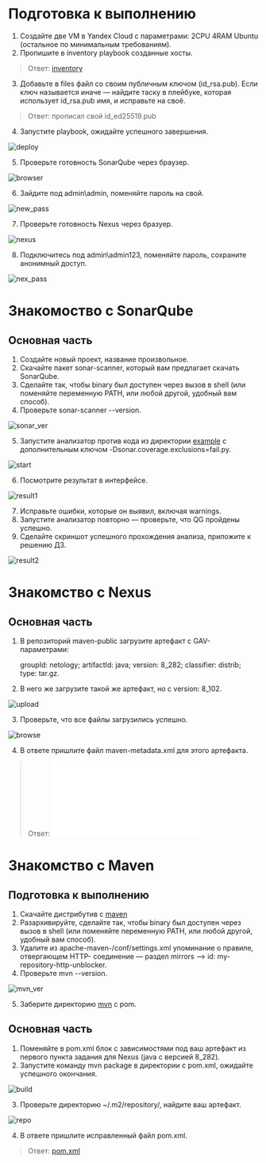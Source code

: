 # Подготовка к выполнению

1. Создайте две VM в Yandex Cloud с параметрами: 2CPU 4RAM Ubuntu (остальное по минимальным требованиям).
2. Пропишите в inventory playbook созданные хосты.

>Ответ: [inventory](./infrastrucure/inventory/cicd/hosts.yml)

3. Добавьте в files файл со своим публичным ключом (id_rsa.pub). Если ключ называется иначе — найдите таску в плейбуке, которая использует id_rsa.pub имя, и исправьте на своё.

>Ответ: прописал свой id_ed25519.pub

4. Запустите playbook, ожидайте успешного завершения.

![deploy](./task1/deploy.png)

5. Проверьте готовность SonarQube через браузер.

![browser](./task1/browser.png)

6. Зайдите под admin\admin, поменяйте пароль на свой.

![new_pass](./task1/new_pass.png)

7. Проверьте готовность Nexus через бразуер.

![nexus](./task1/nexus.png)

8. Подключитесь под admin\admin123, поменяйте пароль, сохраните анонимный доступ.

![nex_pass](./task1/nex_pass.png)

# Знакомоство с SonarQube

## Основная часть

1. Создайте новый проект, название произвольное.
2. Скачайте пакет sonar-scanner, который вам предлагает скачать SonarQube.
3. Сделайте так, чтобы binary был доступен через вызов в shell (или поменяйте переменную PATH, или любой другой, удобный вам способ).
4. Проверьте sonar-scanner --version.

![sonar_ver](./task2/sonar_ver.png)

5. Запустите анализатор против кода из директории [example](./example/) с дополнительным ключом -Dsonar.coverage.exclusions=fail.py.

![start](./task2/start.png)

6. Посмотрите результат в интерфейсе.

![result1](./task2/result1.png)

7. Исправьте ошибки, которые он выявил, включая warnings.
8. Запустите анализатор повторно — проверьте, что QG пройдены успешно.
9. Сделайте скриншот успешного прохождения анализа, приложите к решению ДЗ.

![result2](./task2/result2.png)

# Знакомство с Nexus

## Основная часть

1. В репозиторий maven-public загрузите артефакт с GAV-параметрами:

    groupId: netology;
    artifactId: java;
    version: 8_282;
    classifier: distrib;
    type: tar.gz.

2. В него же загрузите такой же артефакт, но с version: 8_102.

![upload](./task3/upload.png)

3. Проверьте, что все файлы загрузились успешно.

![browse](./task3/browse.png)

4. В ответе пришлите файл maven-metadata.xml для этого артефакта.

>Ответ: ![maven-metadata.xml](./task3/maven-metadata.xml)

# Знакомство с Maven

## Подготовка к выполнению

1. Скачайте дистрибутив с [maven](https://maven.apache.org/download.cgi)
2. Разархивируйте, сделайте так, чтобы binary был доступен через вызов в shell (или поменяйте переменную PATH, или любой другой, удобный вам способ).
3. Удалите из apache-maven-<version>/conf/settings.xml упоминание о правиле, отвергающем HTTP- соединение — раздел mirrors —> id: my-repository-http-unblocker.
4. Проверьте mvn --version.

![mvn_ver](./task4/mvn_ver.png)

5. Заберите директорию [mvn](./mvn/) с pom.

## Основная часть

1. Поменяйте в pom.xml блок с зависимостями под ваш артефакт из первого пункта задания для Nexus (java с версией 8_282).
2. Запустите команду mvn package в директории с pom.xml, ожидайте успешного окончания.

![build](./task4/build.png)

3. Проверьте директорию ~/.m2/repository/, найдите ваш артефакт.

![repo](./task4/repo.png)

4. В ответе пришлите исправленный файл pom.xml.

>Ответ: [pom.xml](./mvn/pom.xml)